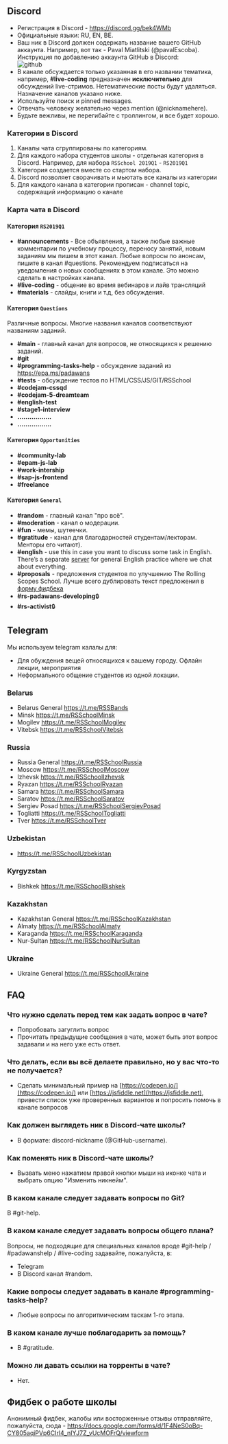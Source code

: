 ## Discord
* Регистрация в Discord - https://discord.gg/bek4WMb
* Официальные языки: RU, EN, BE.  
* Ваш ник в Discord должен содержать название вашего GitHub аккаунта. Например, вот так - Paval Miatlitski (@pavalEscoba). Инструкция по добавлению аккаунта GitHub в Discord:   
![github](../images/github_acc.png)
* В канале обсуждается только указанная в его названии тематика, например, **#live-coding** предназначен __исключительно__ для обсуждений live-стримов. Нетематические посты будут удаляться. Назначение каналов указано ниже. 
* Используйте поиск и pinned messages.  
* Отвечать человеку желательно через mention (@nicknamehere).  
* Будьте вежливы, не перегибайте с троллингом, и все будет хорошо. 

### Категории в Discord
1. Каналы чата сгруппированы по категориям.
2. Для каждого набора студентов школы - отдельная категория в Discord. Например, для набора `RSSchool 2019Q1` - `RS2019Q1`
3. Категория создается вместе со стартом набора.
4. Discord позволяет сворачивать и мьютать все каналы из категории
5. Для каждого канала в категории прописан - channel topic, содержащий информацию о канале

### Карта чата в Discord 
#### Категория `RS2019Q1`
- **#announcements** - Все объявления, а также любые важные комментарии по учебному процессу, переносу занятий, новым заданиям мы пишем в этот канал. Любые вопросы по анонсам, пишите в канал #questions. Рекомендуем подписаться на уведомления о новых сообщениях в этом канале. Это можно сделать в настройках канала. 
- **#live-coding** - общение во время вебинаров и лайв трансляций
- **#materials** - слайды, книги и т.д, без обсуждения. 

#### Категория `Questions`
Различные вопросы. Многие названия каналов соответствуют названиям заданий.
- **#main** - главный канал для вопросов, не относящихся к решению заданий.
- **#git**
- **#programming-tasks-help** - обсуждение заданий из https://epa.ms/padawans
- **#tests** - обсуждение тестов по HTML/CSS/JS/GIT/RSSchool
- **#codejam-cssqd**
- **#codejam-5-dreamteam**
- **#english-test**
- **#stage1-interview**
- **.................**
- **.................**

#### Категория `Opportunities` 
- **#community-lab**
- **#epam-js-lab**
- **#work-intership**
- **#sap-js-frontend**
- **#freelance**

#### Категория `General`
- **#random** - главный канал "про всё".
- **#moderation** - канал о модерации.
- **#fun** - мемы, шутеечки.
- **#gratitude** - канал для благодарностей студентам/лекторам. Менторы его читают). 
- **#english** - use this in case you want to discuss some task in English. There’s a separate [server](https://discord.gg/mZdYun6) for general English practice where we chat about everything. 
- **#proposals** - предложения студентов по улучшению The Rolling Scopes School. Лучше всего дублировать текст предложения в [форму фидбека](https://docs.google.com/forms/d/e/1FAIpQLSeN-OYDhazcs7WhZi_oae-u8bCLuVcsksCeZkYcfRMMwj3eJA/viewform)
- **#rs-padawans-developing**:lock:
- **#rs-activist**:lock:

## Telegram
Мы используем telegram калалы для:
- Для обуждения вещей относящихся к вашему городу. Офлайн лекции, мероприятия
- Неформального общение студентов из одной локации.

### Belarus
- Belarus General https://t.me/RSSBands
- Minsk https://t.me/RSSchoolMinsk
- Mogilev https://t.me/RSSchoolMogilev
- Vitebsk https://t.me/RSSchoolVitebsk

### Russia
- Russia General https://t.me/RSSchoolRussia
- Moscow https://t.me/RSSchoolMoscow
- Izhevsk https://t.me/RSSchoolIzhevsk
- Ryazan https://t.me/RSSchoolRyazan
- Samara https://t.me/RSSchoolSamara
- Saratov https://t.me/RSSchoolSaratov
- Sergiev Posad https://t.me/RSSchoolSergievPosad
- Togliatti https://t.me/RSSchoolTogliatti
- Tver https://t.me/RSSchoolTver

### Uzbekistan
- https://t.me/RSSchoolUzbekistan

### Kyrgyzstan
- Bishkek https://t.me/RSSchoolBishkek

### Kazakhstan 
- Kazakhstan General https://t.me/RSSchoolKazakhstan
- Almaty https://t.me/RSSchoolAlmaty
- Karaganda https://t.me/RSSchoolKaraganda
- Nur-Sultan https://t.me/RSSchoolNurSultan

### Ukraine 
- Ukraine General https://t.me/RSSchoolUkraine

## FAQ
### Что нужно сделать перед тем как задать вопрос в чате?
- Попробовать загуглить вопрос
- Прочитать предыдущие сообщения в чате, может быть этот вопрос задавали и на него уже есть ответ.

### Что делать, если вы всё делаете правильно, но у вас что-то не получается?
- Сделать минимальный пример на [https://codepen.io/](https://codepen.io/) или [https://jsfiddle.net](https://jsfiddle.net), привести список уже проверенных вариантов и попросить помочь в канале вопросов

### Как должен выглядеть ник в Discord-чате школы?
- В формате: discord-nickname (@GitHub-username).

### Как поменять ник в Discord-чате школы?
- Вызвать меню нажатием правой кнопки мыши на иконке чата и выбрать опцию "Изменить никнейм".

### В каком канале следует задавать вопросы по Git? 
В #git-help.

### В каком канале следует задавать вопросы общего плана?
Вопросы, не подходящие для специальных каналов вроде #git-help / #padawanshelp / #live-coding задавайте, пожалуйста, в: 
- Telegram
- В Discord канал #random.
 
### Какие вопросы следует задавать в канале #programming-tasks-help?
- Любые вопросы по алгоритмическим таскам 1-го этапа.

### В каком канале лучше поблагодарить за помощь? 
- В #gratitude.

### Можно ли давать ссылки на торренты в чате?
- Нет.

## Фидбек о работе школы
Анонимный фидбек, жалобы или восторженные отзывы отправляйте, пожалуйста, сюда - https://docs.google.com/forms/d/1F4NeS0oBq-CY805aqiPVp6CIrl4_nIYJ7Z_vUcMOFrQ/viewform 
